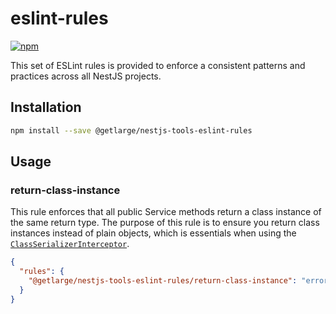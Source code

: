 # eslint-rules

[![npm][npm-image]][npm-url]

[npm-image]: https://img.shields.io/npm/v/@getlarge/nestjs-tools-eslint-rules.svg?style=flat
[npm-url]: https://npmjs.org/package/@getlarge/nestjs-tools-eslint-rules

This set of ESLint rules is provided to enforce a consistent patterns and practices across all NestJS projects.

## Installation

```bash
npm install --save @getlarge/nestjs-tools-eslint-rules
```

## Usage

### return-class-instance

This rule enforces that all public Service methods return a class instance of the same return type.
The purpose of this rule is to ensure you return class instances instead of plain objects, which is essentials when using the [`ClassSerializerInterceptor`](https://docs.nestjs.com/techniques/serialization#class-serializer-interceptor).

```json
{
  "rules": {
    "@getlarge/nestjs-tools-eslint-rules/return-class-instance": "error"
  }
}
```
